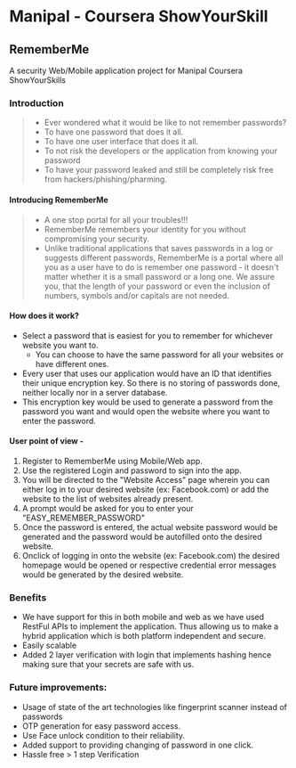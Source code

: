 # Manipal - Coursera ShowYourSkill
## RememberMe
A security Web/Mobile application project for Manipal Coursera ShowYourSkills

### Introduction

> - Ever wondered what it would be like to not remember passwords?
> - To have one password that does it all. 
> - To have one user interface that does it all. 
> - To not risk the developers or the application from knowing your password
> - To have your password leaked and still be completely risk free from hackers/phishing/pharming.

#### Introducing RememberMe

> - A one stop portal for all your troubles!!!
> - RememberMe remembers your identity for you without compromising your security.
> - Unlike traditional applications that saves passwords in a log or suggests different passwords,
RememberMe is a portal where all you as a user have to do is remember one password - it doesn't matter whether
it is a small password or a long one. We assure you, that the length of your password or even the inclusion of 
numbers, symbols and/or capitals are not needed.

#### How does it work?

- Select a password that is easiest for you to remember for whichever website you want to. 
  - You can choose to have the same password for all your websites or have different ones. 
- Every user that uses our application would have an ID that identifies their unique encryption key. So there is no storing
of passwords done, neither locally nor in a server database. 
- This encryption key would be used to generate a password from the password you want and would open the website where you want to enter the password. 

#### User point of view -

1. Register to RememberMe using Mobile/Web app.
2. Use the registered Login and password to sign into the app.
3. You will be directed to the "Website Access" page wherein you can either log in to your desired website (ex: Facebook.com) or add the website to the list of websites already present. 
4. A prompt would be asked for you to enter your "EASY_REMEMBER_PASSWORD"
5. Once the password is entered, the actual website password would be generated and the password would be autofilled onto the desired website. 
6. Onclick of logging in onto the website (ex: Facebook.com) the desired homepage would be opened or respective credential error messages would be generated by the desired website.

### Benefits

- We have support for this in both mobile and web as we have used RestFul APIs to implement the application. Thus allowing us to make a hybrid application which is both platform independent and secure. 
- Easily scalable
- Added 2 layer verification with login that implements hashing hence making sure that your secrets are safe with us. 

### Future improvements:

- Usage of state of the art technologies like fingerprint scanner instead of passwords
- OTP generation for easy password access.
- Use Face unlock condition to their reliability. 
- Added support to providing changing of password in one click. 
- Hassle free > 1 step Verification



